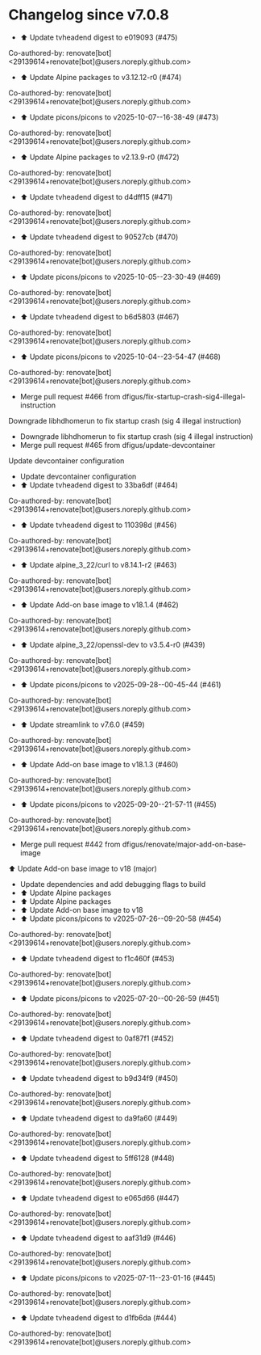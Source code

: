 # Changelog since v7.0.8
- ⬆️ Update tvheadend digest to e019093 (#475)

Co-authored-by: renovate[bot] <29139614+renovate[bot]@users.noreply.github.com> 
- ⬆️ Update Alpine packages to v3.12.12-r0 (#474)

Co-authored-by: renovate[bot] <29139614+renovate[bot]@users.noreply.github.com> 
- ⬆️ Update picons/picons to v2025-10-07--16-38-49 (#473)

Co-authored-by: renovate[bot] <29139614+renovate[bot]@users.noreply.github.com> 
- ⬆️ Update Alpine packages to v2.13.9-r0 (#472)

Co-authored-by: renovate[bot] <29139614+renovate[bot]@users.noreply.github.com> 
- ⬆️ Update tvheadend digest to d4dff15 (#471)

Co-authored-by: renovate[bot] <29139614+renovate[bot]@users.noreply.github.com> 
- ⬆️ Update tvheadend digest to 90527cb (#470)

Co-authored-by: renovate[bot] <29139614+renovate[bot]@users.noreply.github.com> 
- ⬆️ Update picons/picons to v2025-10-05--23-30-49 (#469)

Co-authored-by: renovate[bot] <29139614+renovate[bot]@users.noreply.github.com> 
- ⬆️ Update tvheadend digest to b6d5803 (#467)

Co-authored-by: renovate[bot] <29139614+renovate[bot]@users.noreply.github.com> 
- ⬆️ Update picons/picons to v2025-10-04--23-54-47 (#468)

Co-authored-by: renovate[bot] <29139614+renovate[bot]@users.noreply.github.com> 
- Merge pull request #466 from dfigus/fix-startup-crash-sig4-illegal-instruction

Downgrade libhdhomerun to fix startup crash (sig 4 illegal instruction) 
- Downgrade libhdhomerun to fix startup crash (sig 4 illegal instruction) 
- Merge pull request #465 from dfigus/update-devcontainer

Update devcontainer configuration 
- Update devcontainer configuration 
- ⬆️ Update tvheadend digest to 33ba6df (#464)

Co-authored-by: renovate[bot] <29139614+renovate[bot]@users.noreply.github.com> 
- ⬆️ Update tvheadend digest to 110398d (#456)

Co-authored-by: renovate[bot] <29139614+renovate[bot]@users.noreply.github.com> 
- ⬆️ Update alpine_3_22/curl to v8.14.1-r2 (#463)

Co-authored-by: renovate[bot] <29139614+renovate[bot]@users.noreply.github.com> 
- ⬆️ Update Add-on base image to v18.1.4 (#462)

Co-authored-by: renovate[bot] <29139614+renovate[bot]@users.noreply.github.com> 
- ⬆️ Update alpine_3_22/openssl-dev to v3.5.4-r0 (#439)

Co-authored-by: renovate[bot] <29139614+renovate[bot]@users.noreply.github.com> 
- ⬆️ Update picons/picons to v2025-09-28--00-45-44 (#461)

Co-authored-by: renovate[bot] <29139614+renovate[bot]@users.noreply.github.com> 
- ⬆️ Update streamlink to v7.6.0 (#459)

Co-authored-by: renovate[bot] <29139614+renovate[bot]@users.noreply.github.com> 
- ⬆️ Update Add-on base image to v18.1.3 (#460)

Co-authored-by: renovate[bot] <29139614+renovate[bot]@users.noreply.github.com> 
- ⬆️ Update picons/picons to v2025-09-20--21-57-11 (#455)

Co-authored-by: renovate[bot] <29139614+renovate[bot]@users.noreply.github.com> 
- Merge pull request #442 from dfigus/renovate/major-add-on-base-image

⬆️ Update Add-on base image to v18 (major) 
- Update dependencies and add debugging flags to build 
- ⬆️ Update Alpine packages 
- ⬆️ Update Alpine packages 
- ⬆️ Update Add-on base image to v18 
- ⬆️ Update picons/picons to v2025-07-26--09-20-58 (#454)

Co-authored-by: renovate[bot] <29139614+renovate[bot]@users.noreply.github.com> 
- ⬆️ Update tvheadend digest to f1c460f (#453)

Co-authored-by: renovate[bot] <29139614+renovate[bot]@users.noreply.github.com> 
- ⬆️ Update picons/picons to v2025-07-20--00-26-59 (#451)

Co-authored-by: renovate[bot] <29139614+renovate[bot]@users.noreply.github.com> 
- ⬆️ Update tvheadend digest to 0af87f1 (#452)

Co-authored-by: renovate[bot] <29139614+renovate[bot]@users.noreply.github.com> 
- ⬆️ Update tvheadend digest to b9d34f9 (#450)

Co-authored-by: renovate[bot] <29139614+renovate[bot]@users.noreply.github.com> 
- ⬆️ Update tvheadend digest to da9fa60 (#449)

Co-authored-by: renovate[bot] <29139614+renovate[bot]@users.noreply.github.com> 
- ⬆️ Update tvheadend digest to 5ff6128 (#448)

Co-authored-by: renovate[bot] <29139614+renovate[bot]@users.noreply.github.com> 
- ⬆️ Update tvheadend digest to e065d66 (#447)

Co-authored-by: renovate[bot] <29139614+renovate[bot]@users.noreply.github.com> 
- ⬆️ Update tvheadend digest to aaf31d9 (#446)

Co-authored-by: renovate[bot] <29139614+renovate[bot]@users.noreply.github.com> 
- ⬆️ Update picons/picons to v2025-07-11--23-01-16 (#445)

Co-authored-by: renovate[bot] <29139614+renovate[bot]@users.noreply.github.com> 
- ⬆️ Update tvheadend digest to d1fb6da (#444)

Co-authored-by: renovate[bot] <29139614+renovate[bot]@users.noreply.github.com> 
